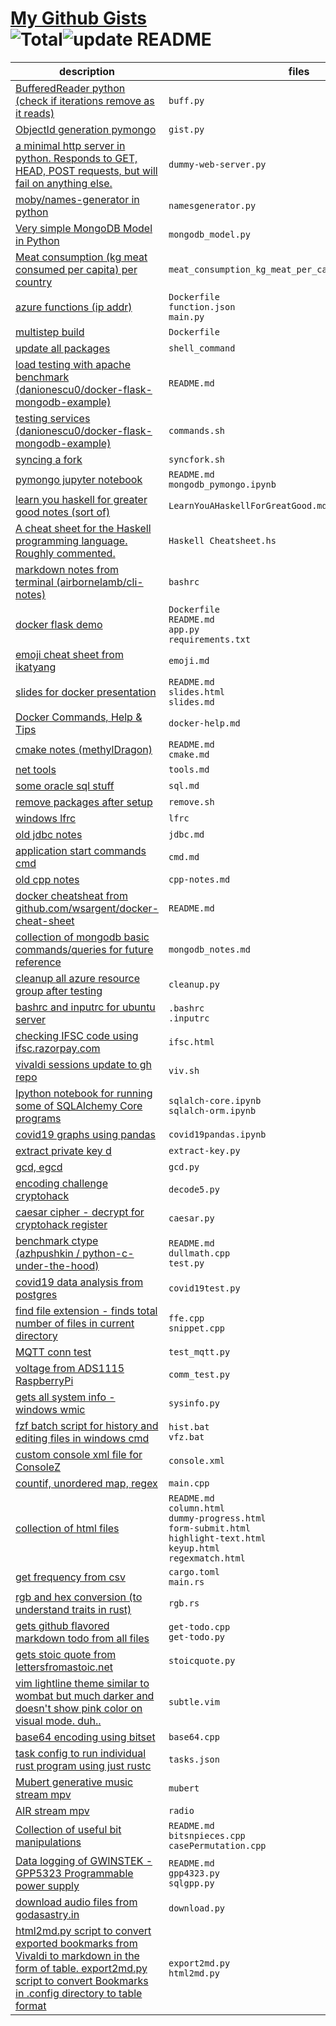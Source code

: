 # [My Github Gists](https://gist.github.com/neelabalan)<br>![Total](https://img.shields.io/badge/Total-63-blue.svg)![update README](https://github.com/neelabalan/mygists/actions/workflows/update_readme.yml/badge.svg)
|                                                                                                              description                                                                                                               |                                                                  files                                                                  |
|----------------------------------------------------------------------------------------------------------------------------------------------------------------------------------------------------------------------------------------|-----------------------------------------------------------------------------------------------------------------------------------------|
|[BufferedReader python (check if iterations remove as it reads)](https://gist.github.com/8284f1dfdeb002f06c770ff971c5727e)                                                                                                              |`buff.py`                                                                                                                                |
|[ObjectId generation pymongo](https://gist.github.com/e67841b93e9fc4e667d51e20099901b2)                                                                                                                                                 |`gist.py`                                                                                                                                |
|[a minimal http server in python. Responds to GET, HEAD, POST requests, but will fail on anything else.](https://gist.github.com/724f655b9707a873950c655c1ebeb01a)                                                                      |`dummy-web-server.py`                                                                                                                    |
|[moby/names-generator in python](https://gist.github.com/4aab86e83667e85a92c5d0dfde7d83d2)                                                                                                                                              |`namesgenerator.py`                                                                                                                      |
|[Very simple MongoDB Model in Python](https://gist.github.com/e5a6d917bf666164534dba51e1623a56)                                                                                                                                         |`mongodb_model.py`                                                                                                                       |
|[Meat consumption (kg meat consumed per capita) per country](https://gist.github.com/5aa6c08bf5b48debf116c475ff204767)                                                                                                                  |`meat_consumption_kg_meat_per_capita_per_country.csv`                                                                                    |
|[azure functions (ip addr)](https://gist.github.com/43ceae66afc9fea0d58ea4a354b99696)                                                                                                                                                   |`Dockerfile`<br>`function.json`<br>`main.py`                                                                                             |
|[multistep build](https://gist.github.com/677ae10bcd9178f8f5db6f704eebb8f7)                                                                                                                                                             |`Dockerfile`                                                                                                                             |
|[update all packages](https://gist.github.com/15630eee84a39af9eda378dd62d1117d)                                                                                                                                                         |`shell_command`                                                                                                                          |
|[load testing with apache benchmark (danionescu0/docker-flask-mongodb-example)](https://gist.github.com/5a58fb95e679783920558a76c60ff3a5)                                                                                               |`README.md`                                                                                                                              |
|[testing services (danionescu0/docker-flask-mongodb-example)](https://gist.github.com/bc8e4e2b8618d075599adcde4c03869a)                                                                                                                 |`commands.sh`                                                                                                                            |
|[syncing a fork](https://gist.github.com/ad30d3e2259f5443e74742def2fd387d)                                                                                                                                                              |`syncfork.sh`                                                                                                                            |
|[pymongo jupyter notebook](https://gist.github.com/f9af91ec1cf02f96fc64c263604974fb)                                                                                                                                                    |`README.md`<br>`mongodb_pymongo.ipynb`                                                                                                   |
|[learn you haskell for greater good notes (sort of)](https://gist.github.com/61195c824eacdcaa275fd6fda22f6300)                                                                                                                          |`LearnYouAHaskellForGreatGood.md`                                                                                                        |
|[A cheat sheet for the Haskell programming language. Roughly commented.](https://gist.github.com/f3c0051c0b7842d8a4ab4dcff78149c7)                                                                                                      |`Haskell Cheatsheet.hs`                                                                                                                  |
|[markdown notes from terminal (airbornelamb/cli-notes)](https://gist.github.com/4a030c198cc54891f8d4162f00905702)                                                                                                                       |`bashrc`                                                                                                                                 |
|[docker flask demo](https://gist.github.com/615446da2c4c10bc8b503e5a7c261082)                                                                                                                                                           |`Dockerfile`<br>`README.md`<br>`app.py`<br>`requirements.txt`                                                                            |
|[emoji cheat sheet from ikatyang](https://gist.github.com/5bbe12ffa707e9b8aca2702033457ed6)                                                                                                                                             |`emoji.md`                                                                                                                               |
|[slides for docker presentation](https://gist.github.com/15134109672fdec622578fe0ad400a5d)                                                                                                                                              |`README.md`<br>`slides.html`<br>`slides.md`                                                                                              |
|[Docker Commands, Help & Tips](https://gist.github.com/188313459b2fc19d963ab1865b5cbe91)                                                                                                                                                |`docker-help.md`                                                                                                                         |
|[cmake notes (methylDragon)](https://gist.github.com/50ac63d8bb951b1b0e3dfa80615e37b6)                                                                                                                                                  |`README.md`<br>`cmake.md`                                                                                                                |
|[net tools](https://gist.github.com/1200c597ded170f872655ac6cb096ae8)                                                                                                                                                                   |`tools.md`                                                                                                                               |
|[some oracle sql stuff](https://gist.github.com/871174c7f4a0115cd9b302d5eeb143e7)                                                                                                                                                       |`sql.md`                                                                                                                                 |
|[remove packages after setup](https://gist.github.com/99e1ea67e49be54fe0ca4e9b3bf7b44e)                                                                                                                                                 |`remove.sh`                                                                                                                              |
|[windows lfrc](https://gist.github.com/490754338ba919e4c71d8163b3b12832)                                                                                                                                                                |`lfrc`                                                                                                                                   |
|[old jdbc notes](https://gist.github.com/a09c70e16dc926f1b166bb0866d26c3a)                                                                                                                                                              |`jdbc.md`                                                                                                                                |
|[application start commands cmd](https://gist.github.com/11196240fd09a334d2ebe9ca95ec660d)                                                                                                                                              |`cmd.md`                                                                                                                                 |
|[old cpp notes](https://gist.github.com/f10bdde7cfc5d2adf35e46458889b0dc)                                                                                                                                                               |`cpp-notes.md`                                                                                                                           |
|[docker cheatsheat from github.com/wsargent/docker-cheat-sheet](https://gist.github.com/7aa68f74bc35cb7ac4f2ec9429d493ad)                                                                                                               |`README.md`                                                                                                                              |
|[collection of mongodb basic commands/queries for future reference](https://gist.github.com/91ed67851cdce7c69783e0ddf7015578)                                                                                                           |`mongodb_notes.md`                                                                                                                       |
|[cleanup all azure resource group after testing](https://gist.github.com/2b941beba2671f6757b50e7b3faa8d1a)                                                                                                                              |`cleanup.py`                                                                                                                             |
|[bashrc and inputrc for ubuntu server](https://gist.github.com/cb7d5962710a25cb09ba0474b5271706)                                                                                                                                        |`.bashrc`<br>`.inputrc`                                                                                                                  |
|[checking IFSC code using ifsc.razorpay.com](https://gist.github.com/9dbf639817e649d1a3ba6a3a8c95c609)                                                                                                                                  |`ifsc.html`                                                                                                                              |
|[vivaldi sessions update to gh repo](https://gist.github.com/87c5b74da5ee89fdbcafd88abc9ed247)                                                                                                                                          |`viv.sh`                                                                                                                                 |
|[Ipython notebook for running some of SQLAlchemy Core programs](https://gist.github.com/f89e3e8c65c79ebbe73b23851bb2c521)                                                                                                               |`sqlalch-core.ipynb`<br>`sqlalch-orm.ipynb`                                                                                              |
|[covid19 graphs using pandas](https://gist.github.com/f9f55267f00afe941a4064222e5856d0)                                                                                                                                                 |`covid19pandas.ipynb`                                                                                                                    |
|[extract private key d](https://gist.github.com/83b61d8257360c41c37bf9a858eeb8e7)                                                                                                                                                       |`extract-key.py`                                                                                                                         |
|[gcd, egcd](https://gist.github.com/40e323151a703fcd484d89b4a6087f2b)                                                                                                                                                                   |`gcd.py`                                                                                                                                 |
|[encoding challenge cryptohack](https://gist.github.com/1d0f65a4661f99000c76955ead2fd2f4)                                                                                                                                               |`decode5.py`                                                                                                                             |
|[caesar cipher - decrypt for cryptohack register](https://gist.github.com/9d584898a06feb2ce40e8f52488a5e6b)                                                                                                                             |`caesar.py`                                                                                                                              |
|[benchmark ctype (azhpushkin / python-c-under-the-hood)](https://gist.github.com/15c0e0fdc0a81b0c2517c13439a8edec)                                                                                                                      |`README.md`<br>`dullmath.cpp`<br>`test.py`                                                                                               |
|[covid19 data analysis from postgres](https://gist.github.com/73620d39074643060879f5c99f8d0d77)                                                                                                                                         |`covid19test.py`                                                                                                                         |
|[find file extension - finds total number of files in current directory](https://gist.github.com/99c2a16e7d53c2b8cbe84429b29cb27b)                                                                                                      |`ffe.cpp`<br>`snippet.cpp`                                                                                                               |
|[MQTT conn test](https://gist.github.com/ffed622d5cc7aec676611d200ecd6209)                                                                                                                                                              |`test_mqtt.py`                                                                                                                           |
|[voltage from ADS1115 RaspberryPi](https://gist.github.com/2652565a5759a714ab88e24186c0e824)                                                                                                                                            |`comm_test.py`                                                                                                                           |
|[gets all system info - windows wmic](https://gist.github.com/5e1cb5e88ce89a303efdffc783dceff6)                                                                                                                                         |`sysinfo.py`                                                                                                                             |
|[fzf batch script for history and editing files in windows cmd](https://gist.github.com/2bd5283688bce8b6bdc4acda0bf94922)                                                                                                               |`hist.bat`<br>`vfz.bat`                                                                                                                  |
|[custom console xml file for ConsoleZ](https://gist.github.com/8161706b5638f18e36d36b607f36cfdc)                                                                                                                                        |`console.xml`                                                                                                                            |
|[countif, unordered map, regex](https://gist.github.com/381856dc596eae3cc9d6e422d1f106f1)                                                                                                                                               |`main.cpp`                                                                                                                               |
|[collection of html files](https://gist.github.com/1cf6cc7e0807d2f814896aae8bfccf88)                                                                                                                                                    |`README.md`<br>`column.html`<br>`dummy-progress.html`<br>`form-submit.html`<br>`highlight-text.html`<br>`keyup.html`<br>`regexmatch.html`|
|[get frequency from csv](https://gist.github.com/5be0a3338c5938cdb9c32b0be098d19d)                                                                                                                                                      |`cargo.toml`<br>`main.rs`                                                                                                                |
|[rgb and hex conversion (to understand traits in rust)](https://gist.github.com/edd59354476eedbf5e0146cc7bbb6eee)                                                                                                                       |`rgb.rs`                                                                                                                                 |
|[gets github flavored markdown todo from all files](https://gist.github.com/c7a30a2b2de8b4523da6974b1d42fbeb)                                                                                                                           |`get-todo.cpp`<br>`get-todo.py`                                                                                                          |
|[gets stoic quote from lettersfromastoic.net ](https://gist.github.com/258021078d173da97c9ff7f60a4836ca)                                                                                                                                |`stoicquote.py`                                                                                                                          |
|[vim lightline theme similar to wombat but much darker and doesn't show pink color on visual mode. duh..](https://gist.github.com/2df20441cb2b7c5925f0fc85be6b4ddf)                                                                     |`subtle.vim`                                                                                                                             |
|[base64 encoding using bitset](https://gist.github.com/07c15ff151d68b02939ebb2e61da08c5)                                                                                                                                                |`base64.cpp`                                                                                                                             |
|[task config to run individual rust program using just rustc](https://gist.github.com/c70dda56000ce24996e5625c33d05b59)                                                                                                                 |`tasks.json`                                                                                                                             |
|[Mubert generative music stream mpv](https://gist.github.com/7634f28f7fb8a1f037f1bf81e145c1f8)                                                                                                                                          |`mubert`                                                                                                                                 |
|[AIR stream mpv](https://gist.github.com/6256ef180d50a5a73bf3f31aa7b63f8e)                                                                                                                                                              |`radio`                                                                                                                                  |
|[Collection of useful bit manipulations](https://gist.github.com/431935fde4a5b3a648a0f46667699f25)                                                                                                                                      |`README.md`<br>`bitsnpieces.cpp`<br>`casePermutation.cpp`                                                                                |
|[Data logging of GWINSTEK - GPP5323 Programmable power supply](https://gist.github.com/c3d668b176bd502cf91593e9a32f9c6e)                                                                                                                |`README.md`<br>`gpp4323.py`<br>`sqlgpp.py`                                                                                               |
|[download audio files from godasastry.in](https://gist.github.com/9b21c1be9745c900c3982806d6229edb)                                                                                                                                     |`download.py`                                                                                                                            |
|[html2md.py script to convert exported bookmarks from Vivaldi to markdown in the form of table. export2md.py script to convert Bookmarks in .config directory to table format](https://gist.github.com/e3f45c5eab3e0e2009bfb1685728f2ae)|`export2md.py`<br>`html2md.py`                                                                                                           |
